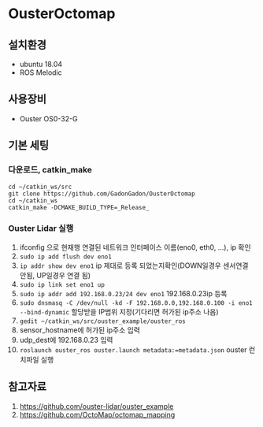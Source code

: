 
# OusterOctomap
## 설치환경
 - ubuntu 18.04
 - ROS Melodic
## 사용장비
 - Ouster OS0-32-G

## 기본 세팅
### 다운로드, catkin_make
    cd ~/catkin_ws/src
    git clone https://github.com/GadonGadon/OusterOctomap
    cd ~/catkin_ws
    catkin_make -DCMAKE_BUILD_TYPE=_Release_
 ### Ouster Lidar 실행
 1. ifconfig 으로 현재행 연결된 네트워크 인터페이스 이름(eno0, eth0, ...), ip 확인
 2. `sudo ip add flush dev eno1`
 3. `ip addr show dev eno1` ip 제대로 등록 되었는지확인(DOWN일경우 센서연결 안됨, UP일경우 연결 됨)
 4. `sudo ip link set eno1 up`
 5. `sudo ip addr add 192.168.0.23/24 dev eno1` 192.168.0.23ip 등록
 6. `sudo dnsmasq -C /dev/null -kd -F 192.168.0.0,192.168.0.100 -i eno1 --bind-dynamic` 할당받을 IP범위 지정(기다리면 허가된 ip주소 나옴)
 7. `gedit ~/catkin_ws/src/ouster_example/ouster_ros`
 8. sensor_hostname에 허가된 ip주소 입력
 9. udp_dest에 192.168.0.23 입력 
 10. `roslaunch ouster_ros ouster.launch metadata:=metadata.json` ouster 런치파일 실행

 

## 참고자료
1. https://github.com/ouster-lidar/ouster_example
2. https://github.com/OctoMap/octomap_mapping


